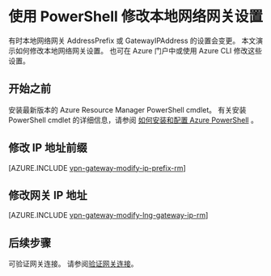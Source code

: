 <properties
    pageTitle="修改本地网关 IP 地址前缀和 VPN 网关 IP 地址 | Azure| PowerShell| Azure"
    description="本文介绍如何更改本地网络网关的 IP 地址前缀"
    services="vpn-gateway"
    documentationcenter="na"
    author="cherylmc"
    manager="timlt"
    editor=""
    tags="azure-resource-manager" />
<tags
    ms.assetid="8c7db48f-d09a-44e7-836f-1fb6930389df"
    ms.service="vpn-gateway"
    ms.devlang="na"
    ms.topic="article"
    ms.tgt_pltfrm="na"
    ms.workload="infrastructure-services"
    ms.date="04/26/2017"
    wacn.date="05/31/2017"
    ms.author="cherylmc"
    ms.translationtype="Human Translation"
    ms.sourcegitcommit="4a18b6116e37e365e2d4c4e2d144d7588310292e"
    ms.openlocfilehash="e5b3f30a2da83fb4b8af6f4f80241fa61f833a2a"
    ms.contentlocale="zh-cn"
    ms.lasthandoff="05/19/2017" />

# <a name="modify-local-network-gateway-settings-using-powershell"></a>使用 PowerShell 修改本地网络网关设置

有时本地网络网关 AddressPrefix 或 GatewayIPAddress 的设置会变更。 本文演示如何修改本地网络网关设置。 也可在 Azure 门户中或使用 Azure CLI 修改这些设置。

## <a name="before-you-begin"></a>开始之前

安装最新版本的 Azure Resource Manager PowerShell cmdlet。 有关安装 PowerShell cmdlet 的详细信息，请参阅 [如何安装和配置 Azure PowerShell](https://docs.microsoft.com/zh-cn/powershell/azureps-cmdlets-docs) 。

## <a name="modify-ip-address-prefixes"></a>修改 IP 地址前缀

[AZURE.INCLUDE [vpn-gateway-modify-ip-prefix-rm](../../includes/vpn-gateway-modify-ip-prefix-rm-include.md)]

## <a name="modify-the-gateway-ip-address"></a>修改网关 IP 地址

[AZURE.INCLUDE [vpn-gateway-modify-lng-gateway-ip-rm](../../includes/vpn-gateway-modify-lng-gateway-ip-rm-include.md)]

## <a name="next-steps"></a>后续步骤

可验证网关连接。 请参阅[验证网关连接](/documentation/articles/vpn-gateway-verify-connection-resource-manager/)。

<!--Update_Description: wording update-->